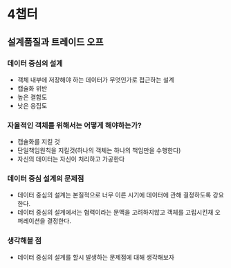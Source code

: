# 4챕터
## 설계품질과 트레이드 오프

### 데이터 중심의 설계
- 객체 내부에 저장해야 하는 데이터가 무엇인가로 접근하는 설계
- 캡슐화 위반
- 높은 결합도
- 낮은 응집도

### 자율적인 객체를 위해서는 어떻게 해야하는가?
- 캡슐화를 지킬 것
- 단일책임원칙을 지킬것(하나의 객체는 하나의 책임만을 수행한다)
- 자신의 데이터는 자신이 처리하고 가공한다

### 데이터 중심 설계의 문제점
- 데이터 중심의 설계는 본질적으로 너무 이른 시기에 데이터에 관해 결정하도록 강요한다.
- 데이터 중심의 설계에서는 협력이라는 문맥을 고려하지않고 객체를 고립시킨채 오퍼레이션을 결정한다.


### 생각해볼 점
- 데이터 중심의 설계를 할시 발생하는 문제점에 대해 생각해보자



